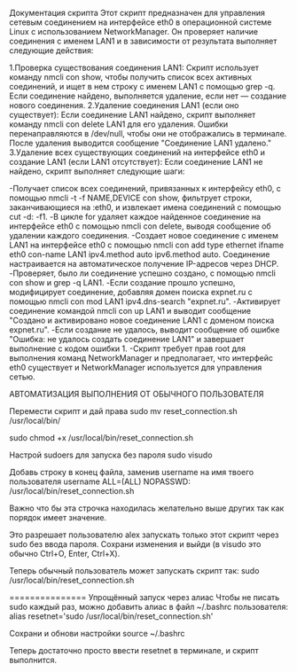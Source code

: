 Документация скрипта 
Этот скрипт предназначен для управления сетевым соединением на интерфейсе eth0 в операционной системе Linux с использованием NetworkManager. Он проверяет наличие соединения с именем LAN1 и в зависимости от результата выполняет следующие действия:

1.Проверка существования соединения LAN1: Скрипт использует команду nmcli con show, чтобы получить список всех активных соединений, и ищет в нем строку с именем LAN1 с помощью grep -q. Если соединение найдено, выполняется удаление, если нет — создание нового соединения.
2.Удаление соединения LAN1 (если оно существует): Если соединение LAN1 найдено, скрипт выполняет команду nmcli con delete LAN1 для его удаления. Ошибки перенаправляются в /dev/null, чтобы они не отображались в терминале. После удаления выводится сообщение "Соединение LAN1 удалено."
3.Удаление всех существующих соединений на интерфейсе eth0 и создание LAN1 (если LAN1 отсутствует): Если соединение LAN1 не найдено, скрипт выполняет следующие шаги:

  -Получает список всех соединений, привязанных к интерфейсу eth0, с помощью nmcli -t -f NAME,DEVICE con show, фильтрует строки, заканчивающиеся на :eth0, и извлекает имена соединений с помощью cut -d: -f1.
  -В цикле for удаляет каждое найденное соединение на интерфейсе eth0 с помощью nmcli con delete, выводя сообщение об удалении каждого соединения.
  -Создает новое соединение с именем LAN1 на интерфейсе eth0 с помощью nmcli con add type ethernet ifname eth0 con-name LAN1 ipv4.method auto ipv6.method auto. Соединение настраивается на автоматическое получение IP-адресов через DHCP.
  -Проверяет, было ли соединение успешно создано, с помощью nmcli con show и grep -q LAN1.
  -Если создание прошло успешно, модифицирует соединение, добавляя домен поиска expnet.ru с помощью nmcli con mod LAN1 ipv4.dns-search "expnet.ru".
  -Активирует соединение командой nmcli con up LAN1 и выводит сообщение "Создано и активировано новое соединение LAN1 с доменом поиска expnet.ru".
  -Если создание не удалось, выводит сообщение об ошибке "Ошибка: не удалось создать соединение LAN1" и завершает выполнение с кодом ошибки 1.
  -Скрипт требует прав root для выполнения команд NetworkManager и предполагает, что интерфейс eth0 существует и NetworkManager используется для управления сетью.

АВТОМАТИЗАЦИЯ ВЫПОЛНЕНИЯ  ОТ ОБЫЧНОГО ПОЛЬЗОВАТЕЛЯ

Перемести скрипт и дай права
sudo mv reset_connection.sh /usr/local/bin/

sudo chmod +x /usr/local/bin/reset_connection.sh

Настрой sudoers для запуска без пароля
sudo visudo

Добавь строку в конец файла, заменив username на имя твоего пользователя
username ALL=(ALL) NOPASSWD: /usr/local/bin/reset_connection.sh

Важно что бы эта строчка находилась желательно выше других так как порядок имеет значение.

Это разрешает пользователю alex запускать только этот скрипт через sudo без ввода пароля.
Сохрани изменения и выйди (в visudo это обычно Ctrl+O, Enter, Ctrl+X).

Теперь обычный пользователь может запускать скрипт так:
sudo /usr/local/bin/reset_connection.sh

===============
Упрощённый запуск через алиас
Чтобы не писать sudo каждый раз, можно добавить алиас в файл ~/.bashrc пользователя:
alias resetnet='sudo /usr/local/bin/reset_connection.sh'

Сохрани и обнови настройки
source ~/.bashrc

Теперь достаточно просто ввести resetnet в терминале, и скрипт выполнится.

